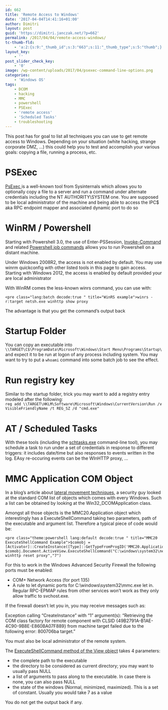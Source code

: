 ```yaml
---
id: 662
title: 'Remote Access to Windows'
date: '2017-04-04T14:41:16+01:00'
author: Dimitri
layout: post
guid: 'https://dimitri.janczak.net/?p=662'
permalink: /2017/04/04/remote-access-windows/
tc-thumb-fld:
    - 'a:2:{s:9:"_thumb_id";s:3:"663";s:11:"_thumb_type";s:5:"thumb";}'
layout_key:
    - ''
post_slider_check_key:
    - '0'
image: /wp-content/uploads/2017/04/psexec-command-line-options.png
categories:
    - 'Windows OS'
tags:
    - DCOM
    - hacking
    - MMC
    - powershell
    - PSExec
    - 'remote access'
    - 'Scheduled Tasks'
    - troubleshooting
---
```


This post has for goal to list all techniques you can use to get remote access to Windows. Depending on your situation (white hacking, strange corporate DMZ, …) this could help you to test and accomplish your various goals: copying a file, running a process, etc.

# PSExec

[PsExec ](https://technet.microsoft.com/en-us/sysinternals/bb897553.aspx)is a well-known tool from Sysinternals which allows you to optionally copy a file to a server and run a command under alternate credentials including the NT AUTHORITY\\SYSTEM one. You are supposed to be local administrator of the machine and being able to access the IPC$ aka RPC endpoint mapper and associated dynamic port to do so

# WinRM / Powershell

Starting with Powershell 3.0, the use of Enter-PSSession, [Invoke-Command](https://msdn.microsoft.com/en-us/powershell/reference/5.1/microsoft.powershell.core/invoke-command) and related [Powershell job commands](https://dimitri.janczak.net/2015/05/18/jobs-in-powershell/) allows you to run Powershell on a distant machine.

Under Windows 2008R2, the access is not enabled by default. You may use winrm quickconfig with other listed tools in this page to gain access. Starting with Windows 2012, the access is enabled by default provided your are local administrator

With WinRM comes the less-known winrs command, you can use with:

```
<pre class="lang:batch decode:true " title="WinRS example">winrs -r:target netsh.exe winhttp show proxy
```

The advantage is that you get the command’s output back

# Startup Folder

You can copy an executable into `\\TARGET\C$\ProgramData\Microsoft\Windows\Start Menu\Programs\Startup\` and expect it to be run at logon of any process including system. You may want to try to put a `whoami` command into some batch job to see the effect.

# Run registry key

Similar to the startup folder, trick you may want to add a registry entry modeled after the following:  
`reg add \\TARGET\HKLM\Software\Microsoft\Windows\CurrentVersion\Run /v VisibleFriendlyName /t REG_SZ /d "cmd.exe"`

# AT / Scheduled Tasks

With these tools (including the [schtasks.exe](https://msdn.microsoft.com/en-us/library/windows/desktop/bb736357(v=vs.85).aspx) command-line tool), you may schedule a task to run under a set of credentials in response to different triggers: it includes date/time but also responses to events written in the log. EAsy re-occuring events can be the WInHTTP proxy, …

# MMC Application COM Object

In a blog’s article about [lateral movement techniques](https://enigma0x3.net/2017/01/05/lateral-movement-using-the-mmc20-application-com-object/), a security guy looked at the standard COM list of objects which comes with every Windows. Such a list can be obtained by looking at the Win32\_DCOMApplication class.

Amongst all those objects is the MMC20.Application object which interestingly has a ExecuteShellCommand taking two parameters, path of the executable and argument list. Therefore a typical piece of code would be:

```
<pre class="theme:powershell lang:default decode:true " title="MMC20 ExecuteShellCommand Example">$comobj = [Activator]::CreateInstance([Type]::GetTypeFromProgID('MMC20.Application','target'))
$comobj.Document.ActiveView.ExecuteShellCommand("C:\windows\system32\netsh.exe",$null," winhttp reset proxy","7")
```

For this to work in the Windows Advanced Security Firewall the following ports must be enabled:

- COM+ Network Access (for port 135)
- A rule to let dynamic ports for C:\\windows\\system32\\mmc.exe let in. Regular RPC-EPMAP rules from other services won’t work as they only allow traffic to svchost.exe.

If the firewall doesn’t let you in, you may receive messages such as:

Exception calling “CreateInstance” with “1” argument(s): “Retrieving the COM class factory for remote component with CLSID {49B2791A-B1AE-4C90-9B8E-E860BA07F889} from machine target failed due to the following error: 800706ba target.”

You must also be local administrator of the remote system.

The [ExecuteShellCommand method of the View object](https://msdn.microsoft.com/en-us/library/aa815396(v=vs.85).aspx) takes 4 parameters:

- the complete path to the executable
- the directory to be considered as current directory; you may want to usually pass NULL
- a list of arguments to pass along to the executable. In case there is none, you can also pass NULL
- the state of the windows (Normal, minimized, maximized). This is a set of constant. Usually you would take 7 as a value

You do not get the output back if any.